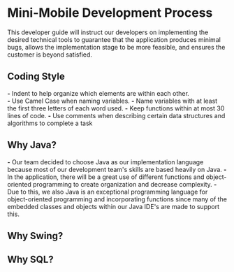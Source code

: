 # Mini-Mobile Development Process
This developer guide will instruct our developers on implementing the desired technical tools to guarantee that the application produces minimal bugs, allows the implementation stage to be more feasible, and ensures the customer is beyond satisfied. 


## Coding Style
**-** Indent to help organize which elements are within each other.  
**-** Use Camel Case when naming variables.
**-** Name variables with at least the first three letters of each word used. 
**-** Keep functions within at most 30 lines of code.
**-** Use comments when describing certain data structures and algorithms to complete a task


## Why Java? 
**-** Our team decided to choose Java as our implementation language because most of our development team's skills are based heavily on Java.
**-** In the application, there will be a great use of different functions and object-oriented programming to create organization and decrease complexity. 
**-** Due to this, we also Java is an exceptional programming language for object-oriented programming and incorporating functions since many of the embedded classes and objects within our Java IDE's are made to support this.

## Why Swing?

## Why SQL?

